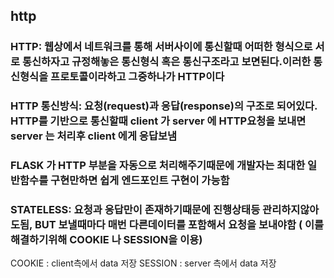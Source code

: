 ## http




### HTTP: 웹상에서 네트워크를 통해 서버사이에 통신할때 어떠한 형식으로 서로 통신하자고 규정해놓은 통신형식 혹은 통신구조라고 보면된다.이러한 통신형식을 프로토콜이라하고 그중하나가 HTTP이다

### HTTP 통신방식: 요청(request)과 응답(response)의 구조로 되어있다. HTTP를 기반으로 통신할때 client 가 server 에 HTTP요청을 보내면 server 는 처리후 client 에게 응답보냄

### FLASK 가 HTTP 부분을 자동으로 처리해주기때문에 개발자는 최대한 일반함수를 구현만하면 쉽게 엔드포인트 구현이 가능함


### STATELESS: 요청과 응답만이 존재하기때문에 진행상태등 관리하지않아도됨, BUT 보낼때마다 매번 다른데이터를 포함해서 요청을 보내야함 ( 이를해결하기위해 COOKIE 나 SESSION을 이용)

COOKIE : client측에서 data 저장
SESSION : server 측에서 data 저장
